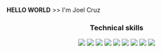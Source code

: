 **HELLO WORLD**  >> I'm Joel Cruz

<h3 align="center">Technical skills</h3>

<p align="center">
  <img src = "https://img.shields.io/badge/-Python-3776ab?logo=Python&logoColor=fff">
  <img src = "https://img.shields.io/badge/-MySQL-4479a1?logo=MySQL&logoColor=fff">
  <img src = "https://img.shields.io/badge/-Html5-e34f26?logo=html5&logoColor=fff">
  <img src = "https://img.shields.io/badge/-Css3-1572b6?logo=css3&logoColor=fff"> 
  <img src = "https://img.shields.io/badge/-JavaScript-f7df1e?logo=JavaScript&logoColor=fff">
  <img src = "https://img.shields.io/badge/-Sass-cc6699?logo=Sass&logoColor=fff">
  <img src = "https://img.shields.io/badge/-TypeScript-3178c6?logo=TypeScript&logoColor=fff">
  <img src = "https://img.shields.io/badge/-Git-f05032?logo=Git&logoColor=fff">
  <img src = "https://img.shields.io/badge/-Figma-f24e1e?logo=Figma&logoColor=fff">
</p>
